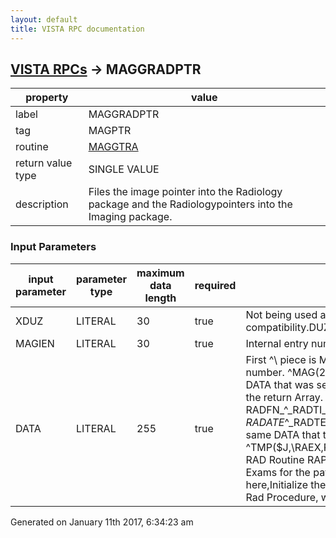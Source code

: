 ```yaml
---
layout: default
title: VISTA RPC documentation
---
```




## [VISTA RPCs](TableOfContent.md) &#8594; MAGGRADPTR 

 property | value 
--- | --- 
 label | MAGGRADPTR
 tag | MAGPTR
 routine | [MAGGTRA](http://code.osehra.org/dox/Routine_MAGGTRA_source.html)
 return value type | SINGLE VALUE
 description | Files the image pointer into the Radiology package and the Radiologypointers into the Imaging package.

### Input Parameters

| input parameter | parameter type | maximum data length | required | description | 
| --- | --- | --- | --- | --- | 
| XDUZ | LITERAL | 30 | true | Not being used anymore, kept for backward compatibility.DUZ of user.    | 
| MAGIEN | LITERAL | 30 | true | Internal entry number of Image File entry  ^MAG(2005, | 
| DATA | LITERAL | 255 | true | First \^\ piece is MAGIEN, The IMAGE File Internal number.  ^MAG(2005,Next  \^\ pieces are the same RAD DATA that was sent in the  RPC Call MAGGRADLIST, as the return Array.    RADFN_\^\_RADTI_\^\_RACNI_\^\_RANME_\^\_RASSN_\^\   _RADATE_\^\_RADTE_\^\_RACN_\^\_RAPRC_\^\_RARPT_\^\_RASTThe same DATA that the RAD procedure RAPTLU saved in ^TMP($J,\RAEX\,RACNT) We saved the variables that the RAD Routine RAPTLU set up when creatingthe list of Rad Exams for the patient. We send it back as input here,Initialize the variables so when we need to call any Rad Procedure, wehave what we need. | 




Generated on January 11th 2017, 6:34:23 am